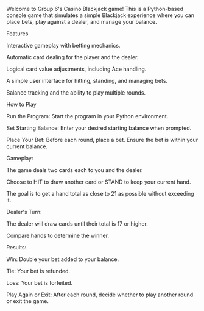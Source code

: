 Welcome to Group 6's Casino Blackjack game! This is a Python-based console game that simulates a simple Blackjack experience where you can place bets, play against a dealer, and manage your balance.

Features

Interactive gameplay with betting mechanics.

Automatic card dealing for the player and the dealer.

Logical card value adjustments, including Ace handling.

A simple user interface for hitting, standing, and managing bets.

Balance tracking and the ability to play multiple rounds.

How to Play

Run the Program:
Start the program in your Python environment.

Set Starting Balance:
Enter your desired starting balance when prompted.

Place Your Bet:
Before each round, place a bet. Ensure the bet is within your current balance.

Gameplay:

The game deals two cards each to you and the dealer.

Choose to HIT to draw another card or STAND to keep your current hand.

The goal is to get a hand total as close to 21 as possible without exceeding it.

Dealer's Turn:

The dealer will draw cards until their total is 17 or higher.

Compare hands to determine the winner.

Results:

Win: Double your bet added to your balance.

Tie: Your bet is refunded.

Loss: Your bet is forfeited.

Play Again or Exit:
After each round, decide whether to play another round or exit the game.

